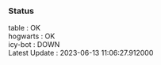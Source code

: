 ### Status


table : OK  
hogwarts : OK  
icy-bot : DOWN  
Latest Update : 2023-06-13 11:06:27.912000
